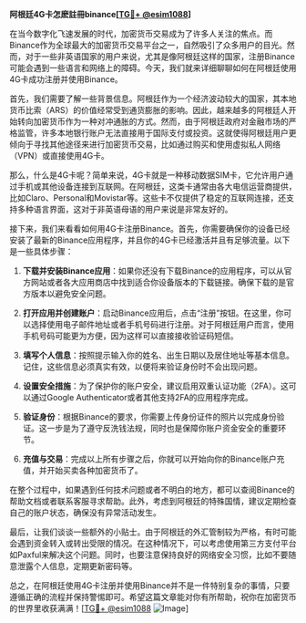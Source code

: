 **阿根廷4G卡怎麽註冊binance[[TG💪+ @esim1088](https://t.me/s/esim1088)]**

在当今数字化飞速发展的时代，加密货币交易成为了许多人关注的焦点。而Binance作为全球最大的加密货币交易平台之一，自然吸引了众多用户的目光。然而，对于一些非英语国家的用户来说，尤其是像阿根廷这样的国家，注册Binance可能会遇到一些语言和网络上的障碍。今天，我们就来详细聊聊如何在阿根廷使用4G卡成功注册并使用Binance。

首先，我们需要了解一些背景信息。阿根廷作为一个经济波动较大的国家，其本地货币比索（ARS）的价值经常受到通货膨胀的影响。因此，越来越多的阿根廷人开始转向加密货币作为一种对冲通胀的方式。然而，由于阿根廷政府对金融市场的严格监管，许多本地银行账户无法直接用于国际支付或投资。这就使得阿根廷用户更倾向于寻找其他途径来进行加密货币交易，比如通过购买和使用虚拟私人网络（VPN）或直接使用4G卡。

那么，什么是4G卡呢？简单来说，4G卡就是一种移动数据SIM卡，它允许用户通过手机或其他设备连接到互联网。在阿根廷，这类卡通常由各大电信运营商提供，比如Claro、Personal和Movistar等。这些卡不仅提供了稳定的互联网连接，还支持多种语言界面，这对于非英语母语的用户来说是非常友好的。

接下来，我们来看看如何用4G卡注册Binance。首先，你需要确保你的设备已经安装了最新的Binance应用程序，并且你的4G卡已经激活并且有足够流量。以下是一些具体步骤：

1. **下载并安装Binance应用**：如果你还没有下载Binance的应用程序，可以从官方网站或者各大应用商店中找到适合你设备版本的下载链接。确保下载的是官方版本以避免安全问题。

2. **打开应用并创建账户**：启动Binance应用后，点击“注册”按钮。在这里，你可以选择使用电子邮件地址或者手机号码进行注册。对于阿根廷用户而言，使用手机号码可能更为方便，因为这样可以直接接收验证码短信。

3. **填写个人信息**：按照提示输入你的姓名、出生日期以及居住地址等基本信息。记住，这些信息必须真实有效，以便将来验证身份时不会出现问题。

4. **设置安全措施**：为了保护你的账户安全，建议启用双重认证功能（2FA）。这可以通过Google Authenticator或者其他支持2FA的应用程序完成。

5. **验证身份**：根据Binance的要求，你需要上传身份证件的照片以完成身份验证。这一步是为了遵守反洗钱法规，同时也是保障你账户资金安全的重要环节。

6. **充值与交易**：完成以上所有步骤之后，你就可以开始向你的Binance账户充值，并开始买卖各种加密货币了。

在整个过程中，如果遇到任何技术问题或者不明白的地方，都可以查阅Binance的帮助文档或者联系客服寻求帮助。此外，考虑到阿根廷的特殊国情，建议定期检查自己的账户状态，确保没有异常活动发生。

最后，让我们谈谈一些额外的小贴士。由于阿根廷的外汇管制较为严格，有时可能会遇到资金转入或转出受限的情况。在这种情况下，可以考虑使用第三方支付平台如Paxful来解决这个问题。同时，也要注意保持良好的网络安全习惯，比如不要随意泄露个人信息，定期更新密码等。

总之，在阿根廷使用4G卡注册并使用Binance并不是一件特别复杂的事情，只要遵循正确的流程并保持警惕即可。希望这篇文章能对你有所帮助，祝你在加密货币的世界里收获满满！[[TG💪+ @esim1088](https://t.me/s/esim1088) ![Image](https://i.postimg.cc/4NQfJmqS/Snipaste-2025-05-13-00-14-12.png)]